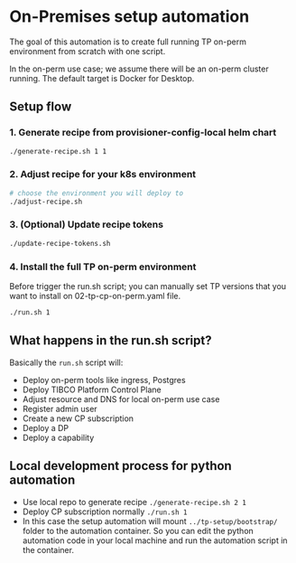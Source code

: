 # On-Premises setup automation

The goal of this automation is to create full running TP on-perm environment from scratch with one script. 

In the on-perm use case; we assume there will be an on-perm cluster running. The default target is Docker for Desktop.

## Setup flow

### 1. Generate recipe from provisioner-config-local helm chart
```bash
./generate-recipe.sh 1 1
```

### 2. Adjust recipe for your k8s environment
```bash
# choose the environment you will deploy to
./adjust-recipe.sh
```

### 3. (Optional) Update recipe tokens
```bash
./update-recipe-tokens.sh
```

### 4. Install the full TP on-perm environment
Before trigger the run.sh script; you can manually set TP versions that you want to install on 02-tp-cp-on-perm.yaml file.
```bash
./run.sh 1
```

## What happens in the run.sh script?
Basically the `run.sh` script will: 
* Deploy on-perm tools like ingress, Postgres
* Deploy TIBCO Platform Control Plane
* Adjust resource and DNS for local on-perm use case
* Register admin user
* Create a new CP subscription
* Deploy a DP
* Deploy a capability

## Local development process for python automation

* Use local repo to generate recipe `./generate-recipe.sh 2 1`
* Deploy CP subscription normally `./run.sh 1`
* In this case the setup automation will mount `../tp-setup/bootstrap/` folder to the automation container. So you can edit the python automation code in your local machine and run the automation script in the container.
